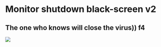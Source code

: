 # Monitor shutdown black-screen v2

## The one who knows will close the virus)) f4

![](https://github.com/Stas-inside/Monitor_shutdown_black-screen_v2-.EXE_--Virus--/blob/main/Ph/Capture.PNG)
